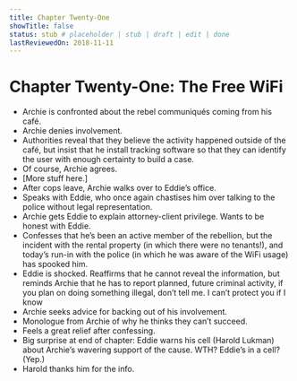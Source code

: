 ```yaml
---
title: Chapter Twenty-One
showTitle: false
status: stub # placeholder | stub | draft | edit | done
lastReviewedOn: 2018-11-11
---
```


# Chapter Twenty-One: The Free WiFi


* Archie is confronted about the rebel communiqués coming from his café.
* Archie denies involvement.
* Authorities reveal that they believe the activity happened outside of the café, but insist that he install tracking software so that they can identify the user with enough certainty to build a case.
* Of course, Archie agrees.
* [More stuff here.]
* After cops leave, Archie walks over to Eddie’s office.
* Speaks with Eddie, who once again chastises him over talking to the police without legal representation.
* Archie gets Eddie to explain attorney-client privilege. Wants to be honest with Eddie.
* Confesses that he’s been an active member of the rebellion, but the incident with the rental property (in which there were no tenants!), and today’s run-in with the police (in which he was aware of the WiFi usage) has spooked him.
* Eddie is shocked. Reaffirms that he cannot reveal the information, but reminds Archie that he has to report planned, future criminal activity, if you plan on doing something illegal, don’t tell me. I can’t protect you if I know
* Archie seeks advice for backing out of his involvement.
* Monologue from Archie of why he thinks they can’t succeed.
* Feels a great relief after confessing.
* Big surprise at end of chapter: Eddie warns his cell (Harold Lukman) about Archie’s wavering support of the cause. WTH? Eddie’s in a cell? (Yep.)
* Harold thanks him for the info.
